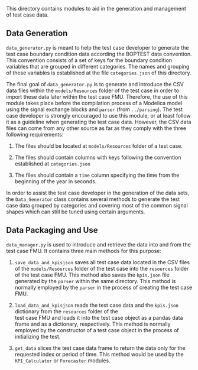 This directory contains modules to aid in the generation and management of
test case data.

## Data Generation

``data_generator.py`` is meant to help the test case developer to generate
the test case boundary condition data according the BOPTEST data convention. 
This convention consists of a set of keys for the boundary condition variables 
that are grouped in different categories. The names and grouping of these 
variables is established at the file ``categories.json`` of this directory.

The final goal of ``data_generator.py`` is to generate and introduce the 
CSV data files within the ``models/Resources`` folder of the test case 
in order to import these data later within the test case FMU. 
Therefore, the use of this module takes place before the 
compilation process of a Modelica model using the signal exchange blocks and 
``parser`` (from ``../parsing``). 
The test case developer is strongly encouraged to use this 
module, or at least follow it as a guideline when generating the test case 
data. However, the CSV data files can come from any other source as far as 
they comply with the three following requirements:

1) The files should be located at ``models/Resources`` folder of a test case.

2) The files should contain columns with keys following the convention 
established at ``categories.json``

3) The files should contain a ``time`` column specifying the time from the 
beginning of the year in seconds.

In order to assist the test case developer in the generation of the data 
sets, the ``Data_Generator`` class contains several methods to generate 
the test case data grouped by categories and covering most of the common 
signal shapes which can still be tuned using certain arguments. 

## Data Packaging and Use

``data_manager.py`` is used to introduce and 
retrieve the data into and from the test case FMU. It 
contains three main methods for this purpose:

1) ``save_data_and_kpisjson`` saves all test case data located 
in the CSV files of the ``models/Resources`` folder of the 
test case into the ``resources`` folder of the test case FMU.
This method also saves the ``kpis.json`` file generated by the 
``parser`` within the same directory. This method is normally 
employed by the ``parser`` in the process of creating the 
test case FMU.
	
2) ``load_data_and_kpisjson`` reads the test case data and the 
``kpis.json`` dictionary from the ``resources`` folder of the 	
test case FMU and loads it into the test case object as a 
pandas data frame and as a dictionary, respectively. This 
method is normally employed by the constructor of a test case
object in the process of initializing the test. 

3) ``get_data`` slices the test case data frame to return the 
data only for the requested index or period of time. This 
method would be used by the ``KPI_Calculator`` or 
``Forecaster`` modules. 
